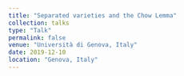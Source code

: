 ```yaml
---
title: "Separated varieties and the Chow Lemma"
collection: talks
type: "Talk"
permalink: false
venue: "Università di Genova, Italy"
date: 2019-12-10
location: "Genova, Italy"
---
```

